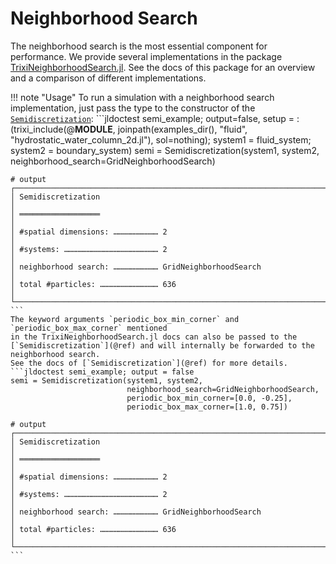 # Neighborhood Search

The neighborhood search is the most essential component for performance.
We provide several implementations in the package
[TrixiNeighborhoodSearch.jl](https://github.com/trixi-framework/TrixiNeighborhoodSearch.jl).
See the docs of this package for an overview and a comparison of different implementations.

!!! note "Usage"
    To run a simulation with a neighborhood search implementation, just pass the type
    to the constructor of the [`Semidiscretization`](@ref):
    ```jldoctest semi_example; output=false, setup = :(trixi_include(@__MODULE__, joinpath(examples_dir(), "fluid", "hydrostatic_water_column_2d.jl"), sol=nothing); system1 = fluid_system; system2 = boundary_system)
    semi = Semidiscretization(system1, system2,
                              neighborhood_search=GridNeighborhoodSearch)

    # output
    ┌──────────────────────────────────────────────────────────────────────────────────────────────────┐
    │ Semidiscretization                                                                               │
    │ ══════════════════                                                                               │
    │ #spatial dimensions: ………………………… 2                                                                │
    │ #systems: ……………………………………………………… 2                                                                │
    │ neighborhood search: ………………………… GridNeighborhoodSearch                                           │
    │ total #particles: ………………………………… 636                                                              │
    └──────────────────────────────────────────────────────────────────────────────────────────────────┘
    ```
    The keyword arguments `periodic_box_min_corner` and `periodic_box_max_corner` mentioned
    in the TrixiNeighborhoodSearch.jl docs can also be passed to the
    [`Semidiscretization`](@ref) and will internally be forwarded to the neighborhood search.
    See the docs of [`Semidiscretization`](@ref) for more details.
    ```jldoctest semi_example; output = false
    semi = Semidiscretization(system1, system2,
                              neighborhood_search=GridNeighborhoodSearch,
                              periodic_box_min_corner=[0.0, -0.25],
                              periodic_box_max_corner=[1.0, 0.75])

    # output
    ┌──────────────────────────────────────────────────────────────────────────────────────────────────┐
    │ Semidiscretization                                                                               │
    │ ══════════════════                                                                               │
    │ #spatial dimensions: ………………………… 2                                                                │
    │ #systems: ……………………………………………………… 2                                                                │
    │ neighborhood search: ………………………… GridNeighborhoodSearch                                           │
    │ total #particles: ………………………………… 636                                                              │
    └──────────────────────────────────────────────────────────────────────────────────────────────────┘
    ```
